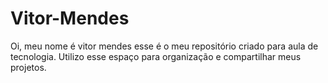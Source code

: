 # Vitor-Mendes
Oi, meu nome é vitor mendes esse é o meu repositório criado para aula de tecnologia.
Utilizo esse espaço para organização e compartilhar meus projetos.
